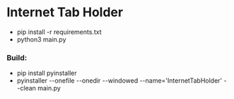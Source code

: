 # Internet Tab Holder

 - pip install -r requirements.txt
 - python3 main.py

### Build:
 - pip install pyinstaller
 - pyinstaller --onefile --onedir --windowed --name='InternetTabHolder' --clean main.py
